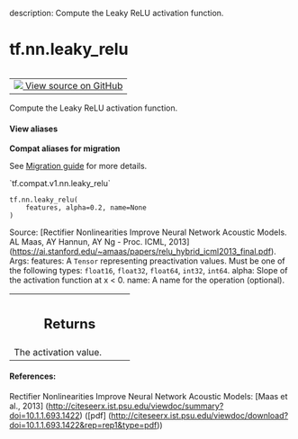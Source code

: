 description: Compute the Leaky ReLU activation function.

<div itemscope itemtype="http://developers.google.com/ReferenceObject">
<meta itemprop="name" content="tf.nn.leaky_relu" />
<meta itemprop="path" content="Stable" />
</div>

# tf.nn.leaky_relu

<!-- Insert buttons and diff -->

<table class="tfo-notebook-buttons tfo-api nocontent" align="left">
<td>
  <a target="_blank" href="https://github.com/tensorflow/tensorflow/blob/r2.3/tensorflow/python/ops/nn_ops.py#L3460-L3490">
    <img src="https://www.tensorflow.org/images/GitHub-Mark-32px.png" />
    View source on GitHub
  </a>
</td>
</table>



Compute the Leaky ReLU activation function.

<section class="expandable">
  <h4 class="showalways">View aliases</h4>
  <p>
<b>Compat aliases for migration</b>
<p>See
<a href="https://www.tensorflow.org/guide/migrate">Migration guide</a> for
more details.</p>
<p>`tf.compat.v1.nn.leaky_relu`</p>
</p>
</section>

<pre class="devsite-click-to-copy prettyprint lang-py tfo-signature-link">
<code>tf.nn.leaky_relu(
    features, alpha=0.2, name=None
)
</code></pre>



<!-- Placeholder for "Used in" -->

Source: [Rectifier Nonlinearities Improve Neural Network Acoustic Models.
AL Maas, AY Hannun, AY Ng - Proc. ICML, 2013]
(https://ai.stanford.edu/~amaas/papers/relu_hybrid_icml2013_final.pdf).
Args:
  features: A `Tensor` representing preactivation values. Must be one of
    the following types: `float16`, `float32`, `float64`, `int32`, `int64`.
  alpha: Slope of the activation function at x < 0.
  name: A name for the operation (optional).

<!-- Tabular view -->
 <table class="responsive fixed orange">
<colgroup><col width="214px"><col></colgroup>
<tr><th colspan="2"><h2 class="add-link">Returns</h2></th></tr>
<tr class="alt">
<td colspan="2">
The activation value.
</td>
</tr>

</table>



#### References:

Rectifier Nonlinearities Improve Neural Network Acoustic Models:
  [Maas et al., 2013]
  (http://citeseerx.ist.psu.edu/viewdoc/summary?doi=10.1.1.693.1422)
  ([pdf]
  (http://citeseerx.ist.psu.edu/viewdoc/download?doi=10.1.1.693.1422&rep=rep1&type=pdf))
